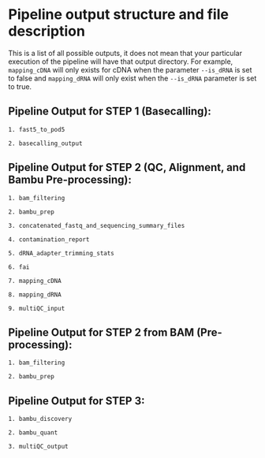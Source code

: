 # Pipeline output structure and file description

This is a list of all possible outputs, it does not mean that your particular execution of the pipeline will have that output directory. For example, `mapping_cDNA` will only exists for 
cDNA when the parameter `--is_dRNA` is set to false and `mapping_dRNA` will only exist when the `--is_dRNA` parameter is set to true.


## Pipeline Output for STEP 1 (Basecalling):

    1. fast5_to_pod5

    2. basecalling_output


## Pipeline Output for STEP 2 (QC, Alignment, and Bambu Pre-processing):
    
    1. bam_filtering

    2. bambu_prep

    3. concatenated_fastq_and_sequencing_summary_files

    4. contamination_report

    5. dRNA_adapter_trimming_stats

    6. fai

    7. mapping_cDNA

    8. mapping_dRNA

    9. multiQC_input   



## Pipeline Output for STEP 2 from BAM (Pre-processing):


    1. bam_filtering

    2. bambu_prep


## Pipeline Output for STEP 3:

    1. bambu_discovery

    2. bambu_quant

    3. multiQC_output
